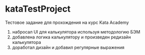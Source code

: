 # kataTestProject
Тестовое задание для прохождения на курс Kata Academy

1) набросал UI для калькулятора используя методологию БЭМ
2) добавлена логика калькулятору и произведен редизайн калькулятора
3) доработал дизайн и добавил регулярные выражения